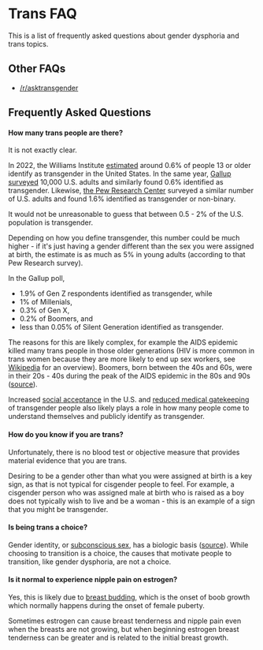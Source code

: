 # Trans FAQ

This is a list of frequently asked questions about gender dysphoria and trans topics.

## Other FAQs

- [/r/asktransgender](https://old.reddit.com/r/asktransgender/wiki/faq)

## Frequently Asked Questions

#### How many trans people are there?

It is not exactly clear. 

In 2022, the Williams Institute [estimated](https://williamsinstitute.law.ucla.edu/wp-content/uploads/Trans-Pop-Update-Jun-2022.pdf) around 0.6% of people 13 or older identify as transgender in the United States. In the same year, [Gallup surveyed](https://news.gallup.com/poll/470708/lgbt-identification-steady.aspx) 10,000 U.S. adults and similarly found 0.6% identified as transgender. Likewise, [the Pew Research Center](https://www.pewresearch.org/short-reads/2022/06/07/about-5-of-young-adults-in-the-u-s-say-their-gender-is-different-from-their-sex-assigned-at-birth/) surveyed a similar number of U.S. adults and found 1.6% identified as transgender or non-binary. 

It would not be unreasonable to guess that between 0.5 - 2% of the U.S. population is transgender. 

Depending on how you define transgender, this number could be much higher - if it's just having a gender different than the sex you were assigned at birth, the estimate is as much as 5% in young adults (according to that Pew Research survey). 

In the Gallup poll, 

- 1.9% of Gen Z respondents identified as transgender, while
- 1% of Millenials, 
- 0.3% of Gen X, 
- 0.2% of Boomers, and
- less than 0.05% of Silent Generation identified as transgender. 

The reasons for this are likely complex, for example the AIDS epidemic killed many trans people in those older generations (HIV is more common in trans women because they are more likely to end up sex workers, see [Wikipedia](https://en.wikipedia.org/wiki/Transgender_health_care#HIV_in_transgender_people) for an overview). Boomers, born between the 40s and 60s, were in their 20s - 40s during the peak of the AIDS epidemic in the 80s and 90s ([source](https://pubmed.ncbi.nlm.nih.gov/22298746/)). 

Increased [social acceptance](https://en.wikipedia.org/wiki/Transgender_tipping_point) in the U.S. and [reduced medical gatekeeping](https://en.wikipedia.org/wiki/WPATH#2001%E2%80%93present) of transgender people also likely plays a role in how many people come to understand themselves and publicly identify as transgender. 





#### How do you know if you are trans?

Unfortunately, there is no blood test or objective measure that provides material evidence that you are trans. 

Desiring to be a gender other than what you were assigned at birth is a key sign, as that is not typical for cisgender people to feel. For example, a cisgender person who was assigned male at birth who is raised as a boy does not typically wish to live and be a woman - this is an example of a sign that you might be transgender. 



#### Is being trans a choice?

Gender identity, or [subconscious sex](https://www.juliaserano.com/terminology.html#subconscioussex), has a biologic basis ([source](https://doi.org/10.4158/ep14351.ra)). While choosing to transition is a choice, the causes that motivate people to transition, like gender dysphoria, are not a choice. 


#### Is it normal to experience nipple pain on estrogen?

Yes, this is likely due to [breast budding](https://en.wikipedia.org/wiki/Breast_bud), which is the onset of boob growth which normally happens during the onset of female puberty. 

Sometimes estrogen can cause breast tenderness and nipple pain even when the breasts are not growing, but when beginning estrogen breast tenderness can be greater and is related to the initial breast growth.







